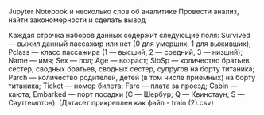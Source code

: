 Jupyter Notebook и несколько слов об аналитике
Провести анализ, найти закономерности и сделать вывод

Каждая строчка наборов данных содержит следующие поля:
Survived — выжил данный пассажир или нет (0 для умерших, 1 для выживших);
Pclass — класс пассажира (1 — высший, 2 — средний, 3 — низший);
Name — имя;
Sex — пол;
Age — возраст;
SibSp — количество братьев, сестер, сводных братьев, сводных сестер, супругов на борту титаника;
Parch — количество родителей, детей (в том числе приемных) на борту титаника;
Ticket — номер билета;
Fare — плата за проезд;
Cabin — каюта;
Embarked — порт посадки (C — Шербур; Q — Квинстаун; S — Саутгемптон). (Датасет прикреплен как файл - train (2).csv)
